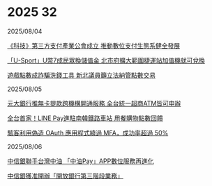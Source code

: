 # 2025 32

2025/08/04

[《科技》第三方支付產業公會成立 推動數位支付生態系健全發展](https://www.chinatimes.com/realtimenews/20250804002909-260410?chdtv)

[「U-Sport」U幣7成民眾換儲值金 北市府擴大範圍捷運站加值機就可兌換](https://udn.com/news/story/7266/8917145)

[遊戲點數成詐騙洗錢工具 新北議員籲立法納管點數交易](https://udn.com/news/story/124490/8916392)

2025/08/05

[元大銀行推無卡提款跨機構開通服務 全台統一超商ATM皆可申辦](https://udn.com/news/story/7239/8918908)

[全台首家！LINE Pay進駐南韓鐵路車站 用餐購物點數回饋](https://udn.com/news/story/7239/8919739)

[駭客利用偽造 OAuth 應用程式繞過 MFA，成功率超過 50%](https://www.informationsecurity.com.tw/article/article_detail.aspx?aid=12096)

2025/08/06

[中信銀聯手台灣中油 「中油Pay」APP數位服務再進化](https://money.udn.com/money/story/5613/8921824)

[中信銀獲准開辦「開放銀行第三階段業務」](https://www.ctee.com.tw/news/20250806701282-430304)